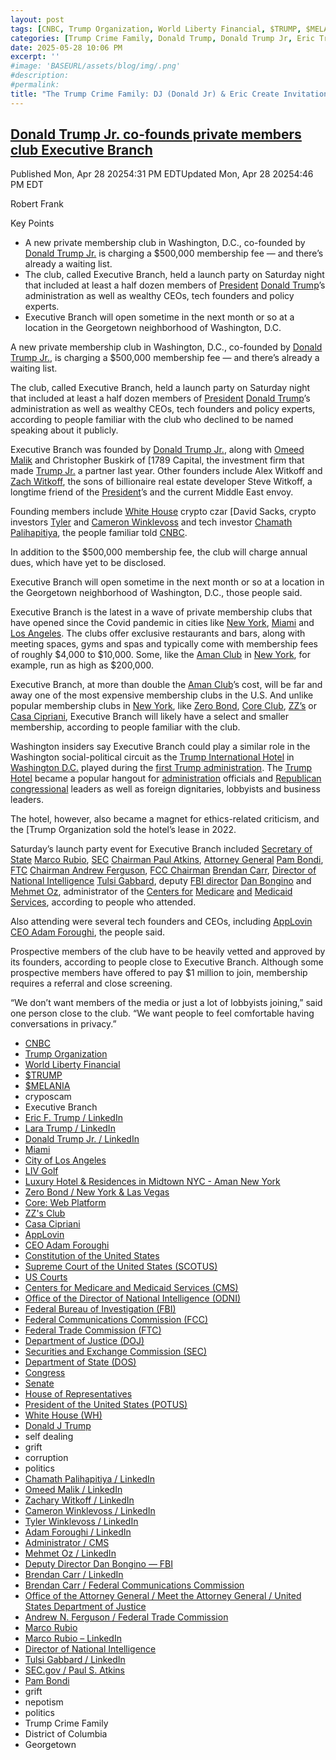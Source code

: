 ```yaml
---
layout: post
tags: [CNBC, Trump Organization, World Liberty Financial, $TRUMP, $MELANIA, cryposcam, Executive Branch, Eric F. Trump / LinkedIn, Lara Trump / LinkedIn, Donald Trump Jr. / LinkedIn, Miami, City of Los Angeles, LIV Golf, Luxury Hotel & Residences in Midtown NYC - Aman New York, Zero Bond / New York & Las Vegas, Core – Web Platform, ZZ’s Club, Casa Cipriani, AppLovin, CEO Adam Foroughi, Constitution of the United States, Supreme Court of the United States (SCOTUS), US Courts, Centers for Medicare and Medicaid Services (CMS), Office of the Director of National Intelligence (ODNI), Federal Bureau of Investigation (FBI), Federal Communications Commission (FCC), Federal Trade Commission (FTC), Department of Justice (DOJ), Securities and Exchange Commission (SEC), Department of State (DOS), Congress, Senate, House of Representatives, President of the United States (POTUS), White House (WH), Donald J Trump, self dealing, grift, corruption, politics, Chamath Palihapitiya / LinkedIn, Omeed Malik / LinkedIn, Zachary Witkoff / LinkedIn, Cameron Winklevoss / LinkedIn, Tyler Winklevoss / LinkedIn, Adam Foroughi / LinkedIn, Administrator / CMS, Mehmet Oz / LinkedIn, Deputy Director Dan Bongino — FBI, Brendan Carr / LinkedIn, Brendan Carr / Federal Communications Commission, Office of the Attorney General / Meet the Attorney General / United States Department of Justice, Andrew N. Ferguson / Federal Trade Commission, Marco Rubio, Marco Rubio – LinkedIn, Director of National Intelligence, Tulsi Gabbard / LinkedIn, SEC.gov / Paul S. Atkins, Pam Bondi, grift, nepotism, politics, Trump Crime Family, District of Columbia, Georgetown]
categories: [Trump Crime Family, Donald Trump, Donald Trump Jr, Eric Trump, Executive Branch]
date: 2025-05-28 10:06 PM
excerpt: ''
#image: 'BASEURL/assets/blog/img/.png'
#description:
#permalink:
title: "The Trump Crime Family: DJ (Donald Jr) & Eric Create Invitation-Only Private Club, Executive Branch In DC"
---
```



## [Donald Trump Jr. co-founds private members club Executive Branch](https://www.cnbc.com/2025/04/28/donald-trump-jr-private-members-club-executive-branch.html)

Published Mon, Apr 28 20254:31 PM EDTUpdated Mon, Apr 28 20254:46 PM EDT

Robert Frank

Key Points
- A new private membership club in Washington, D.C., co-founded by [Donald Trump Jr.](https://www.linkedin.com/in/donald-trump-jr-4454b862/) is charging a \$500,000 membership fee — and there’s already a waiting list.
- The club, called Executive Branch, held a launch party on Saturday night that included at least a half dozen members of [President](https://www.whitehouse.gov/) [Donald Trump](https://www.donaldjtrump.com/)’s administration as well as wealthy CEOs, tech founders and policy experts.
- Executive Branch will open sometime in the next month or so at a location in the Georgetown neighborhood of Washington, D.C.

A new private membership club in Washington, D.C., co-founded by [Donald Trump Jr.](https://www.linkedin.com/in/donald-trump-jr-4454b862/), is charging a \$500,000 membership fee — and there’s already a waiting list.

The club, called Executive Branch, held a launch party on Saturday night that included at least a half dozen members of [President](https://www.whitehouse.gov/) [Donald Trump](https://www.donaldjtrump.com/)’s administration as well as wealthy CEOs, tech founders and policy experts, according to people familiar with the club who declined to be named speaking about it publicly.

Executive Branch was founded by [Donald Trump Jr.](https://www.linkedin.com/in/donald-trump-jr-4454b862/), along with [Omeed Malik](https://www.linkedin.com/in/omeed-malik-b483b1186/) and Christopher Buskirk of [1789 Capital, the investment firm that made [Trump Jr.](https://www.linkedin.com/in/donald-trump-jr-4454b862/) a partner last year. Other founders include Alex Witkoff and [Zach Witkoff](https://www.linkedin.com/in/zachary-witkoff-038a4143/), the sons of billionaire real estate developer Steve Witkoff, a longtime friend of the [President](https://www.whitehouse.gov/)’s and the current Middle East envoy.

Founding members include [White House](http://www.whitehouse.gov/) crypto czar [David Sacks, crypto investors [Tyler](https://www.linkedin.com/in/tylerwinklevoss/) and [Cameron Winklevoss](https://www.linkedin.com/in/winklevoss/) and tech investor [Chamath Palihapitiya](https://www.linkedin.com/in/chamath/), the people familiar told [CNBC](https://www.cnbc.com/).

In addition to the \$500,000 membership fee, the club will charge annual dues, which have yet to be disclosed.

Executive Branch will open sometime in the next month or so at a location in the Georgetown neighborhood of Washington, D.C., those people said.

Executive Branch is the latest in a wave of private membership clubs that have opened since the Covid pandemic in cities like [New York](https://www.nyc.gov/), [Miami](https://www.miami.gov/) and [Los Angeles](https://lacity.gov/). The clubs offer exclusive restaurants and bars, along with meeting spaces, gyms and spas and typically come with membership fees of roughly \$4,000 to \$10,000. Some, like the [Aman Club](https://www.aman.com/hotels/aman-new-york) in [New York](https://www.nyc.gov/), for example, run as high as \$200,000.

Executive Branch, at more than double the [Aman Club](https://www.aman.com/hotels/aman-new-york)’s cost, will be far and away one of the most expensive membership clubs in the U.S. And unlike popular membership clubs in [New York](https://www.nyc.gov/), like [Zero Bond](https://zerobondny.com/), [Core Club](https://thecoreclub.com/location/new-york), [ZZ’s](https://zzsclub.com/) or [Casa Cipriani](https://www.casacipriani.com/), Executive Branch will likely have a select and smaller membership, according to people familiar with the club.

Washington insiders say Executive Branch could play a similar role in the Washington social-political circuit as the [Trump International Hotel](https://www.trump.com/) in [Washington D.C.](https://dc.gov/) played during the [first Trump administration](https://trumpwhitehouse.archives.gov/). The [Trump Hotel](https://www.trump.com/) became a popular hangout for [administration](https://www.whitehouse.gov/administration/) officials and [Republican](https://www.gop.com/) [congressional](https://www.congress.gov/) leaders as well as foreign dignitaries, lobbyists and business leaders.

The hotel, however, also became a magnet for ethics-related criticism, and the [Trump Organization sold the hotel’s lease in 2022.

Saturday’s launch party event for Executive Branch included [Secretary of State](https://www.state.gov/) [Marco Rubio](https://www.state.gov/biographies/marco-rubio/), [SEC](https://www.sec.gov/) [Chairman Paul Atkins](https://www.sec.gov/about/sec-commissioners/paul-s-atkins), [Attorney General](https://www.justice.gov/) [Pam Bondi](https://www.justice.gov/ag/staff-profile/meet-attorney-general), [FTC](https://www.ftc.gov/) [Chairman Andrew Ferguson](https://www.ftc.gov/about-ftc/commissioners-staff/andrew-n-ferguson), [FCC Chairman](https://www.fcc.gov/) [Brendan Carr](https://www.linkedin.com/in/brendan-carr-0030b126/), [Director of National Intelligence](https://www.odni.gov/) [Tulsi Gabbard](https://www.linkedin.com/in/tulsigabbard/), deputy [FBI director](https://www.fbi.gov/) [Dan Bongino](https://www.fbi.gov/about/leadership-and-structure/deputy-director-dan-bongino) and [Mehmet Oz](https://www.linkedin.com/in/mehmet-oz/), administrator of the [Centers for](https://www.cms.gov/) [Medicare](https://www.medicare.gov/) [and](https://www.cms.gov/) [Medicaid](https://www.medicaid.gov/) [Services](https://www.cms.gov/), according to people who attended.

Also attending were several tech founders and CEOs, including [AppLovin](http://www.applovin.com/) [CEO Adam Foroughi](https://www.linkedin.com/in/adamforoughi/), the people said.

Prospective members of the club have to be heavily vetted and approved by its founders, according to people close to Executive Branch. Although some prospective members have offered to pay \$1 million to join, membership requires a referral and close screening.

“We don’t want members of the media or just a lot of lobbyists joining,” said one person close to the club. “We want people to feel comfortable having conversations in privacy.”

- [CNBC](https://www.cnbc.com/)
- [Trump Organization](https://www.trump.com/)
- [World Liberty Financial](https://www.worldlibertyfinancial.com/)
- [$TRUMP](https://gettrumpmemes.com/)
- [$MELANIA](https://melaniameme.com/)
- cryposcam
- Executive Branch
- [Eric F. Trump / LinkedIn](https://www.linkedin.com/in/erictrump/)
- [Lara Trump / LinkedIn](https://www.linkedin.com/in/larayunaska/)
- [Donald Trump Jr. / LinkedIn](https://www.linkedin.com/in/donxald-trump-jr-4454b862/)
- [Miami](https://www.miami.gov/Home)
- [City of Los Angeles](https://lacity.gov/)
- [LIV Golf](https://www.livgolf.com/)
- [Luxury Hotel & Residences in Midtown NYC - Aman New York](https://www.aman.com/hotels/aman-new-york)
- [Zero Bond / New York & Las Vegas](https://zerobondny.com/)
- [Core: Web Platform](https://thecoreclub.com/location/new-york)
- [ZZ's Club](https://zzsclub.com/)
- [Casa Cipriani](https://www.casacipriani.com/)
- [AppLovin](http://www.applovin.com/) 
- [CEO Adam Foroughi](https://www.linkedin.com/in/adamforoughi/)
- [Constitution of the United States](https://constitution.congress.gov/)
- [Supreme Court of the United States (SCOTUS)](https://www.supremecourt.gov/)
- [US Courts](https://www.uscourts.gov/)
- [Centers for Medicare and Medicaid Services (CMS)](https://www.cms.gov/)
- [Office of the Director of National Intelligence (ODNI)](https://www.dni.gov/)
- [Federal Bureau of Investigation (FBI)](https://www.fbi.gov/)
- [Federal Communications Commission (FCC)](https://www.fcc.gov/)
- [Federal Trade Commission (FTC)](https://www.ftc.gov/)
- [Department of Justice (DOJ)](https://www.justice.gov/)
- [Securities and Exchange Commission (SEC)](https://www.sec.gov/)
- [Department of State (DOS)](https://www.state.gov/)
- [Congress](https://www.congress.gov/)
- [Senate](https://www.senate.gov/)
- [House of Representatives](https://www.house.gov/)
- [President of the United States (POTUS)](https://www.whitehouse.gov/)
- [White House (WH)](https://www.whitehouse.gov/)
- [Donald J Trump](https://www.donaldjtrump.com/)
- self dealing 
- grift 
- corruption 
- politics 
- [Chamath Palihapitiya / LinkedIn](https://www.linkedin.com/in/chamath/)
- [Omeed Malik / LinkedIn](https://www.linkedin.com/in/omeed-malik-b483b1186/)
- [Zachary Witkoff / LinkedIn](https://www.linkedin.com/in/zachary-witkoff-038a4143/)
- [Cameron Winklevoss / LinkedIn](https://www.linkedin.com/in/winklevoss/)
- [Tyler Winklevoss / LinkedIn](https://www.linkedin.com/in/tylerwinklevoss/)
- [Adam Foroughi / LinkedIn](https://www.linkedin.com/in/adamforoughi/)
- [Administrator / CMS](https://www.cms.gov/about-cms/who-we-are/leadership)
- [Mehmet Oz / LinkedIn](https://www.linkedin.com/in/mehmet-oz/)
- [Deputy Director Dan Bongino — FBI](https://www.fbi.gov/about/leadership-and-structure/deputy-director-dan-bongino)
- [Brendan Carr / LinkedIn](https://www.linkedin.com/in/brendan-carr-0030b126/)
- [Brendan Carr / Federal Communications Commission](https://www.fcc.gov/about/leadership/brendan-carr)
- [Office of the Attorney General / Meet the Attorney General / United States Department of Justice](https://www.justice.gov/ag/staff-profile/meet-attorney-general)
- [Andrew N. Ferguson / Federal Trade Commission](https://www.ftc.gov/about-ftc/commissioners-staff/andrew-n-ferguson)
- [Marco Rubio](https://www.state.gov/biographies/marco-rubio/)
- [Marco Rubio – LinkedIn](https://www.linkedin.com/in/marcorubio16/)
- [Director of National Intelligence](https://www.odni.gov/index.php/who-we-are/leadership/director-of-national-intelligence)
- [Tulsi Gabbard / LinkedIn](https://www.linkedin.com/in/tulsigabbard/)
- [SEC.gov / Paul S. Atkins](https://www.sec.gov/about/sec-commissioners/paul-s-atkins)
- [Pam Bondi](https://www.justice.gov/ag/staff-profile/meet-attorney-general)
- grift
- nepotism 
- politics
- Trump Crime Family
- District of Columbia
- Georgetown